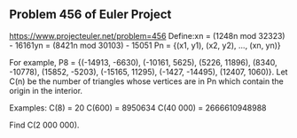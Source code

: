 ## Problem 456 of Euler Project 
https://www.projecteuler.net/problem=456
Define:xn = (1248n mod 32323) - 16161yn = (8421n mod 30103) - 15051
Pn = {(x1, y1), (x2, y2), ..., (xn, yn)}

For example, P8 = {(-14913, -6630), (-10161, 5625), (5226, 11896), (8340, -10778), (15852, -5203), (-15165, 11295), (-1427, -14495), (12407, 1060)}.
Let C(n) be the number of triangles whose vertices are in Pn which contain the origin in the interior.

Examples:
C(8) = 20
C(600) = 8950634
C(40 000) = 2666610948988

Find C(2 000 000).